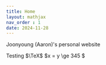 ```yaml
---
title: Home
layout: mathjax
nav_order : 1
date: 2024-11-28
---
```


Joonyoung (Aaron)'s personal website

Testing $\TeX$ $x = y \ge 345 $
